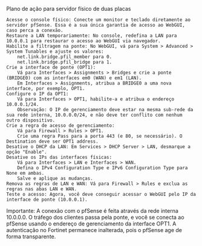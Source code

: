 Plano de ação para servidor físico de duas placas

    Acesse o console físico: Conecte um monitor e teclado diretamente ao servidor pfSense. Essa é a sua única garantia de acesso ao WebGUI, caso perca a conexão.
    Restaure a LAN temporariamente: No console, redefina a LAN para 10.0.0.1 para restaurar o acesso ao WebGUI via navegador.
    Habilite a filtragem na ponte: No WebGUI, vá para System > Advanced > System Tunables e ajuste os valores:
        net.link.bridge.pfil_member para 0.
        net.link.bridge.pfil_bridge para 1.
    Crie a interface de ponte (OPT1):
        Vá para Interfaces > Assignments > Bridges e crie a ponte (BRIDGE0) com as interfaces em0 (WAN) e em1 (LAN).
        Em Interfaces > Assignments, atribua a BRIDGE0 a uma nova interface, por exemplo, OPT1.
    Configure o IP da OPT1:
        Vá para Interfaces > OPT1, habilite-a e atribua o endereço 10.0.0.1/24.
        Observação: O IP de gerenciamento deve estar na mesma sub-rede da sua rede interna, 10.0.0.0/24, e não deve ter conflito com nenhum outro dispositivo.
    Crie a regra de acesso de gerenciamento:
        Vá para Firewall > Rules > OPT1.
        Crie uma regra Pass para a porta 443 (e 80, se necessário). O Destination deve ser OPT1 address.
    Desative o DHCP da LAN: Em Services > DHCP Server > LAN, desmarque a opção "Enable".
    Desative os IPs das interfaces físicas:
        Vá para Interfaces > LAN e Interfaces > WAN.
        Defina o IPv4 Configuration Type e IPv6 Configuration Type para None em ambas.
        Salve e aplique as mudanças.
    Remova as regras de LAN e WAN: Vá para Firewall > Rules e exclua as regras nas abas LAN e WAN.
    Teste o acesso: Agora, você deve conseguir acessar o WebGUI pelo IP da interface de ponte (10.0.0.1). 

Importante: A conexão com o pfSense é feita através da rede interna 10.0.0.0. O tráfego dos clientes passa pela ponte, e você se conecta ao pfSense usando o endereço de gerenciamento da interface OPT1. A autenticação no Fortinet permanece inalterada, pois o pfSense age de forma transparente.
